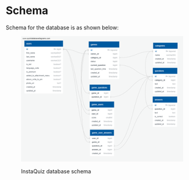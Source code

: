 # Schema

Schema for the database is as shown below:

<figure><img src="../.gitbook/assets/QuickDBD-Free Diagram.png" alt=""><figcaption><p>InstaQuiz database schema</p></figcaption></figure>



